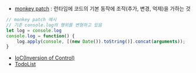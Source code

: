 - [monkey patch](https://en.wikipedia.org/wiki/Monkey_patch) : 런타임에 코드의 기본 동작에 조작(추가, 변경, 억제)을 가하는 것
```js
// monkey patch 예시
// 기존 console.log의 행위를 변형하고 있음
let log = console.log
console.log = function() {
	log.apply(console, [(new Date()).toString()].concat(arguments));
}
```

- [IoC(Inversion of Control)](https://hudi.blog/inversion-of-control/)
- [TodoList](../1.Project/softeer-fe-project/TodoList.md)
